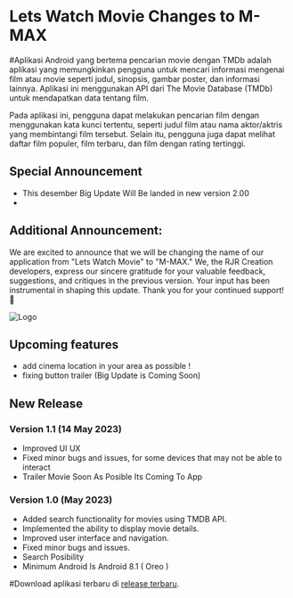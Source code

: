 # Lets Watch Movie Changes to M-MAX

#Aplikasi Android yang bertema pencarian movie dengan TMDb adalah aplikasi yang memungkinkan pengguna untuk mencari informasi mengenai film atau movie seperti judul, sinopsis, gambar poster, dan informasi lainnya. Aplikasi ini menggunakan API dari The Movie Database (TMDb) untuk mendapatkan data tentang film.

Pada aplikasi ini, pengguna dapat melakukan pencarian film dengan menggunakan kata kunci tertentu, seperti judul film atau nama aktor/aktris yang membintangi film tersebut. Selain itu, pengguna juga dapat melihat daftar film populer, film terbaru, dan film dengan rating tertinggi.

## Special Announcement
- This desember Big Update Will Be landed in new version 2.00
-
## Additional Announcement:
We are excited to announce that we will be changing the name of our application from "Lets Watch Movie" to "M-MAX." We, the RJR Creation developers, express our sincere gratitude for your valuable feedback, suggestions, and critiques in the previous version. Your input has been instrumental in shaping this update. Thank you for your continued support! 🚀

![Logo](https://i.ibb.co/mzn3zTB/Screenshot-2023-12-07-144820.png)


## Upcoming features
- add cinema location in your area as possible !
- fixing button trailer 
(Big Update is Coming Soon)


## New Release

### Version 1.1 (14 May 2023)
- Improved UI UX 
- Fixed minor bugs and issues, for some devices that may not be able to interact
- Trailer Movie Soon As Posible Its Coming To App

### Version 1.0 (May 2023)

- Added search functionality for movies using TMDB API.
- Implemented the ability to display movie details.
- Improved user interface and navigation.
- Fixed minor bugs and issues.
- Search Posibility
- Minimum Android Is Android 8.1 ( Oreo )




#Download aplikasi terbaru di [release terbaru](https://github.com/LilAlamin/TA-Sinarmas-Api/releases/Update).

